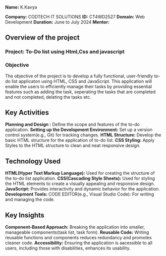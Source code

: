 **Name:** K.Kavya

**Company:** CODTECH IT SOLUTIONS
**ID:** CT4WD2527
**Domain:** Web Development
**Duration:** June to July 2024 
**Mentor:** 

## Overview of the project 

### Project: To-Do list using Html,Css and javascript
### Objective
The objective of the project is to develop a fully functional, user-friendly to-do list applicaton using HTML, CSS and JavaScript. This application will enable the users to efficiently manage their tasks by providing essential features such as adding the task, seperating the tasks that are completed and not completed, deleting the tasks etc.

## Key Activities
**Planning and Design :** Define the scope and features of the to-do application.
**Setting up the Development Environment:** Set up a version control system(e.g., Git) for tracking changes.
**HTML Structure:** Develop the basic HTML structure for the application of to-do list.
**CSS Styling:** Apply Styles to the HTML structure to clean and neat responsive design.

## Technology Used
**HTML(Hyper Text Markup Language):** Used for creating the structure of the to-do list application.
**CSS(Cascading Style Sheets):** Used for styling the HTML elements to create a visually appealing and responsive design.
**JavaScript:** Provides interactivity and dynamic behavior for the application.
**Development Tools:** CODE EDITOR(e.g., Visual Studio Code): For writing and managing the code.

## Key Insights
**Component-Based Approach:** Breaking the application into smaller, manageable components(task list, task form).
**Reusable Code:** Writing reusable functions and components reduces redundancy and promotes cleaner code.
**Accessibility:** Ensuring the application is aacessible to all users, including those with disabilities, enhances its usability.

